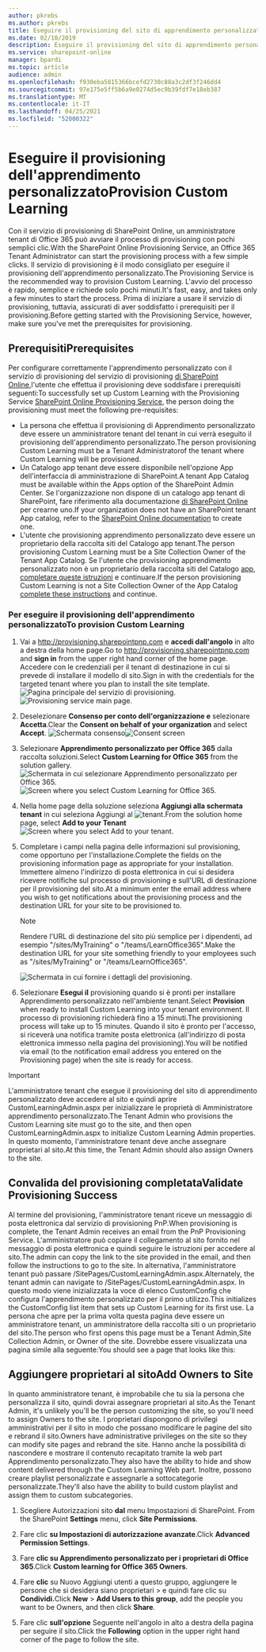 ```yaml
---
author: pkrebs
ms.author: pkrebs
title: Eseguire il provisioning del sito di apprendimento personalizzato
ms.date: 02/10/2019
description: Eseguire il provisioning del sito di apprendimento personalizzato per Office 365 tramite il motore di provisioning di SharePoint
ms.service: sharepoint-online
manager: bpardi
ms.topic: article
audience: admin
ms.openlocfilehash: f930eba5815366bcefd2730c88a3c2df3f246dd4
ms.sourcegitcommit: 97e175e5ff5b6a9e0274d5ec9b39fdf7e18eb387
ms.translationtype: MT
ms.contentlocale: it-IT
ms.lasthandoff: 04/25/2021
ms.locfileid: "52000322"
---
```

# <a name="provision-custom-learning"></a><span data-ttu-id="6e4f8-103">Eseguire il provisioning dell'apprendimento personalizzato</span><span class="sxs-lookup"><span data-stu-id="6e4f8-103">Provision Custom Learning</span></span>

<span data-ttu-id="6e4f8-104">Con il servizio di provisioning di SharePoint Online, un amministratore tenant di Office 365 può avviare il processo di provisioning con pochi semplici clic.</span><span class="sxs-lookup"><span data-stu-id="6e4f8-104">With the SharePoint Online Provisioning Service, an Office 365 Tenant Administrator can start the provisioning process with a few simple clicks.</span></span> <span data-ttu-id="6e4f8-105">Il servizio di provisioning è il modo consigliato per eseguire il provisioning dell'apprendimento personalizzato.</span><span class="sxs-lookup"><span data-stu-id="6e4f8-105">The Provisioning Service is the recommended way to provision Custom Learning.</span></span> <span data-ttu-id="6e4f8-106">L'avvio del processo è rapido, semplice e richiede solo pochi minuti.</span><span class="sxs-lookup"><span data-stu-id="6e4f8-106">It's fast, easy, and takes only a few minutes to start the process.</span></span> <span data-ttu-id="6e4f8-107">Prima di iniziare a usare il servizio di provisioning, tuttavia, assicurati di aver soddisfatto i prerequisiti per il provisioning.</span><span class="sxs-lookup"><span data-stu-id="6e4f8-107">Before getting started with the Provisioning Service, however, make sure you've met the prerequisites for provisioning.</span></span>

## <a name="prerequisites"></a><span data-ttu-id="6e4f8-108">Prerequisiti</span><span class="sxs-lookup"><span data-stu-id="6e4f8-108">Prerequisites</span></span>
 
<span data-ttu-id="6e4f8-109">Per configurare correttamente l'apprendimento personalizzato con il servizio di provisioning del servizio di provisioning [di SharePoint Online,](https://provisioning.sharepointpnp.com)l'utente che effettua il provisioning deve soddisfare i prerequisiti seguenti:</span><span class="sxs-lookup"><span data-stu-id="6e4f8-109">To successfully set up Custom Learning with the Provisioning Service [SharePoint Online Provisioning Service](https://provisioning.sharepointpnp.com), the person doing the provisioning must meet the following pre-requisites:</span></span> 
 
- <span data-ttu-id="6e4f8-110">La persona che effettua il provisioning di Apprendimento personalizzato deve essere un amministratore tenant del tenant in cui verrà eseguito il provisioning dell'apprendimento personalizzato.</span><span class="sxs-lookup"><span data-stu-id="6e4f8-110">The person provisioning Custom Learning must be a Tenant Administratorof the tenant where Custom Learning will be provisioned.</span></span>  
- <span data-ttu-id="6e4f8-111">Un Catalogo app tenant deve essere disponibile nell'opzione App dell'interfaccia di amministrazione di SharePoint.</span><span class="sxs-lookup"><span data-stu-id="6e4f8-111">A tenant App Catalog must be available within the Apps option of the SharePoint Admin Center.</span></span> <span data-ttu-id="6e4f8-112">Se l'organizzazione non dispone di un catalogo app tenant di SharePoint, fare riferimento alla documentazione [di SharePoint Online](/sharepoint/use-app-catalog) per crearne uno.</span><span class="sxs-lookup"><span data-stu-id="6e4f8-112">If your organization does not have an SharePoint tenant App catalog, refer to the [SharePoint Online documentation](/sharepoint/use-app-catalog) to create one.</span></span>  
- <span data-ttu-id="6e4f8-113">L'utente che provisioning apprendimento personalizzato deve essere un proprietario della raccolta siti del Catalogo app tenant.</span><span class="sxs-lookup"><span data-stu-id="6e4f8-113">The person provisioning Custom Learning must be a Site Collection Owner of the Tenant App Catalog.</span></span> <span data-ttu-id="6e4f8-114">Se l'utente che provisioning apprendimento personalizzato non è un proprietario della raccolta siti del Catalogo [app, completare queste istruzioni](addappadmin.md) e continuare.</span><span class="sxs-lookup"><span data-stu-id="6e4f8-114">If the person provisioning Custom Learning is not a Site Collection Owner of the App Catalog [complete these instructions](addappadmin.md) and continue.</span></span> 

### <a name="to-provision-custom-learning"></a><span data-ttu-id="6e4f8-115">Per eseguire il provisioning dell'apprendimento personalizzato</span><span class="sxs-lookup"><span data-stu-id="6e4f8-115">To provision Custom Learning</span></span>

1. <span data-ttu-id="6e4f8-116">Vai a http://provisioning.sharepointpnp.com e **accedi dall'angolo** in alto a destra della home page.</span><span class="sxs-lookup"><span data-stu-id="6e4f8-116">Go to http://provisioning.sharepointpnp.com and **sign in** from the upper right hand corner of the home page.</span></span>  <span data-ttu-id="6e4f8-117">Accedere con le credenziali per il tenant di destinazione in cui si prevede di installare il modello di sito.</span><span class="sxs-lookup"><span data-stu-id="6e4f8-117">Sign in with the  credentials for the targeted tenant where you plan to install the site template.</span></span>
<span data-ttu-id="6e4f8-118">![Pagina principale del servizio di provisioning.](media/inst_signin.png)</span><span class="sxs-lookup"><span data-stu-id="6e4f8-118">![Provisioning service main page.](media/inst_signin.png)</span></span>

2. <span data-ttu-id="6e4f8-119">Deselezionare **Consenso per conto dell'organizzazione e** selezionare **Accetta**.</span><span class="sxs-lookup"><span data-stu-id="6e4f8-119">Clear the **Consent on behalf of your organization** and select **Accept**.</span></span>
<span data-ttu-id="6e4f8-120">![Schermata consenso](media/inst_perms.png)</span><span class="sxs-lookup"><span data-stu-id="6e4f8-120">![Consent screen](media/inst_perms.png)</span></span>

3. <span data-ttu-id="6e4f8-121">Selezionare **Apprendimento personalizzato per Office 365** dalla raccolta soluzioni.</span><span class="sxs-lookup"><span data-stu-id="6e4f8-121">Select **Custom Learning for Office 365** from the solution gallery.</span></span>
<span data-ttu-id="6e4f8-122">![Schermata in cui selezionare Apprendimento personalizzato per Office 365.](media/inst_select.png)</span><span class="sxs-lookup"><span data-stu-id="6e4f8-122">![Screen where you select Custom Learning for Office 365.](media/inst_select.png)</span></span>

4. <span data-ttu-id="6e4f8-123">Nella home page della soluzione seleziona **Aggiungi alla schermata tenant** in cui seleziona Aggiungi al 
 ![ tenant.](media/inst_add.png)</span><span class="sxs-lookup"><span data-stu-id="6e4f8-123">From the solution home page, select **Add to your Tenant**
![Screen where you select Add to your tenant.](media/inst_add.png)</span></span>

5. <span data-ttu-id="6e4f8-124">Completare i campi nella pagina delle informazioni sul provisioning, come opportuno per l'installazione.</span><span class="sxs-lookup"><span data-stu-id="6e4f8-124">Complete the fields on the provisioning information page as appropriate for your installation.</span></span> <span data-ttu-id="6e4f8-125">Immettere almeno l'indirizzo di posta elettronica in cui si desidera ricevere notifiche sul processo di provisioning e sull'URL di destinazione per il provisioning del sito.</span><span class="sxs-lookup"><span data-stu-id="6e4f8-125">At a minimum enter the email address where you wish to get notifications about the provisioning process and the destination URL for your site to be provisioned to.</span></span>  
   > [!NOTE]
   > <span data-ttu-id="6e4f8-126">Rendere l'URL di destinazione del sito più semplice per i dipendenti, ad esempio "/sites/MyTraining" o "/teams/LearnOffice365".</span><span class="sxs-lookup"><span data-stu-id="6e4f8-126">Make the destination URL for your site something friendly to your employees such as "/sites/MyTraining" or "/teams/LearnOffice365".</span></span>

   ![Schermata in cui fornire i dettagli del provisioning.](media/inst_options.png)

6. <span data-ttu-id="6e4f8-128">Selezionare **Esegui il** provisioning quando si è pronti per installare Apprendimento personalizzato nell'ambiente tenant.</span><span class="sxs-lookup"><span data-stu-id="6e4f8-128">Select **Provision** when ready to install Custom Learning into your tenant environment.</span></span>  <span data-ttu-id="6e4f8-129">Il processo di provisioning richiederà fino a 15 minuti.</span><span class="sxs-lookup"><span data-stu-id="6e4f8-129">The provisioning process will take up to 15 minutes.</span></span> <span data-ttu-id="6e4f8-130">Quando il sito è pronto per l'accesso, si riceverà una notifica tramite posta elettronica (all'indirizzo di posta elettronica immesso nella pagina del provisioning).</span><span class="sxs-lookup"><span data-stu-id="6e4f8-130">You will be notified via email (to the notification email address you entered on the Provisioning page) when the site is ready for access.</span></span>

> [!IMPORTANT]
> <span data-ttu-id="6e4f8-131">L'amministratore tenant che esegue il provisioning del sito di apprendimento personalizzato deve accedere al sito e quindi aprire CustomLearningAdmin.aspx per inizializzare le proprietà di Amministratore apprendimento personalizzato.</span><span class="sxs-lookup"><span data-stu-id="6e4f8-131">The Tenant Admin who provisions the Custom Learning site must go to the site, and then open CustomLearningAdmin.aspx to initialize Custom Learning Admin properties.</span></span> <span data-ttu-id="6e4f8-132">In questo momento, l'amministratore tenant deve anche assegnare proprietari al sito.</span><span class="sxs-lookup"><span data-stu-id="6e4f8-132">At this time, the Tenant Admin should also assign Owners to the site.</span></span> 

## <a name="validate-provisioning-success"></a><span data-ttu-id="6e4f8-133">Convalida del provisioning completata</span><span class="sxs-lookup"><span data-stu-id="6e4f8-133">Validate Provisioning Success</span></span>

<span data-ttu-id="6e4f8-134">Al termine del provisioning, l'amministratore tenant riceve un messaggio di posta elettronica dal servizio di provisioning PnP.</span><span class="sxs-lookup"><span data-stu-id="6e4f8-134">When provisioning is complete, the Tenant Admin receives an email from the PnP Provisioning Service.</span></span> <span data-ttu-id="6e4f8-135">L'amministratore può copiare il collegamento al sito fornito nel messaggio di posta elettronica e quindi seguire le istruzioni per accedere al sito.</span><span class="sxs-lookup"><span data-stu-id="6e4f8-135">The admin can copy the link to the site provided in the email, and then follow the instructions to go to the site.</span></span> <span data-ttu-id="6e4f8-136">In alternativa, l'amministratore tenant può passare <YOUR-SITE-COLLECTION-URL>/SitePages/CustomLearningAdmin.aspx.</span><span class="sxs-lookup"><span data-stu-id="6e4f8-136">Alternately, the tenant admin can navigate to <YOUR-SITE-COLLECTION-URL>/SitePages/CustomLearningAdmin.aspx.</span></span> <span data-ttu-id="6e4f8-137">In questo modo viene inizializzata la voce di elenco CustomConfig che configura l'apprendimento personalizzato per il primo utilizzo.</span><span class="sxs-lookup"><span data-stu-id="6e4f8-137">This initializes the CustomConfig list item that sets up Custom Learning for its first use.</span></span> <span data-ttu-id="6e4f8-138">La persona che apre per la prima volta questa pagina deve essere un amministratore tenant, un amministratore della raccolta siti o un proprietario del sito.</span><span class="sxs-lookup"><span data-stu-id="6e4f8-138">The person who first opens this page must be a Tenant Admin,Site Collection Admin, or Owner of the site.</span></span> <span data-ttu-id="6e4f8-139">Dovrebbe essere visualizzata una pagina simile alla seguente:</span><span class="sxs-lookup"><span data-stu-id="6e4f8-139">You should see a page that looks like this:</span></span> 

## <a name="add-owners-to-site"></a><span data-ttu-id="6e4f8-140">Aggiungere proprietari al sito</span><span class="sxs-lookup"><span data-stu-id="6e4f8-140">Add Owners to Site</span></span>
<span data-ttu-id="6e4f8-141">In quanto amministratore tenant, è improbabile che tu sia la persona che personalizza il sito, quindi dovrai assegnare proprietari al sito.</span><span class="sxs-lookup"><span data-stu-id="6e4f8-141">As the Tenant Admin, it's unlikely you'll be the person customizing the site, so you'll need to assign Owners to the site.</span></span> <span data-ttu-id="6e4f8-142">I proprietari dispongono di privilegi amministrativi per il sito in modo che possano modificare le pagine del sito e rebrand il sito.</span><span class="sxs-lookup"><span data-stu-id="6e4f8-142">Owners have administrative privileges on the site so they can modify site pages and rebrand the site.</span></span> <span data-ttu-id="6e4f8-143">Hanno anche la possibilità di nascondere e mostrare il contenuto recapitato tramite la web part Apprendimento personalizzato.</span><span class="sxs-lookup"><span data-stu-id="6e4f8-143">They also have the ability to hide and show content delivered through the Custom Learning Web part.</span></span> <span data-ttu-id="6e4f8-144">Inoltre, possono creare playlist personalizzate e assegnarle a sottocategorie personalizzate.</span><span class="sxs-lookup"><span data-stu-id="6e4f8-144">They'll also have the ability to build custom playlist and assign them to custom subcategories.</span></span>  

1. <span data-ttu-id="6e4f8-145">Scegliere Autorizzazioni sito **dal** menu Impostazioni di SharePoint. </span><span class="sxs-lookup"><span data-stu-id="6e4f8-145">From the SharePoint **Settings** menu, click **Site Permissions**.</span></span>
2. <span data-ttu-id="6e4f8-146">Fare clic **su Impostazioni di autorizzazione avanzate**.</span><span class="sxs-lookup"><span data-stu-id="6e4f8-146">Click **Advanced Permission Settings**.</span></span>
3. <span data-ttu-id="6e4f8-147">Fare **clic su Apprendimento personalizzato per i proprietari di Office 365**.</span><span class="sxs-lookup"><span data-stu-id="6e4f8-147">Click **Custom learning for Office 365 Owners**.</span></span>
4. <span data-ttu-id="6e4f8-148">Fare **clic** su Nuovo Aggiungi utenti a questo gruppo, aggiungere le persone che si desidera siano proprietari  >  e quindi fare clic su **Condividi.**</span><span class="sxs-lookup"><span data-stu-id="6e4f8-148">Click **New** > **Add Users to this group**, add the people you want to be Owners, and then click **Share**.</span></span>

8. <span data-ttu-id="6e4f8-149">Fare clic **sull'opzione** Seguente nell'angolo in alto a destra della pagina per seguire il sito.</span><span class="sxs-lookup"><span data-stu-id="6e4f8-149">Click the **Following** option in the upper right hand corner of the page to follow the site.</span></span>  
